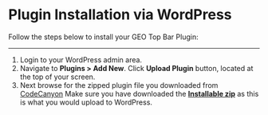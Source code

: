 # Plugin Installation via WordPress

Follow the steps below to install your GEO Top Bar Plugin:
<hr/>

1. Login to your WordPress admin area.
2. Navigate to **Plugins > Add New**. Click **Upload Plugin** button, located at the top of your screen. 
3. Next browse for the zipped plugin file you downloaded from [CodeCanyon](https://codecanyon.net/user/mypreview) 
Make sure you have downloaded the [**Installable zip**](#/getting-the-plugin-downloaded-from-envato) as this is what you would upload to WordPress.
